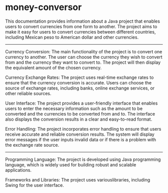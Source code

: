 # money-conversor

This documentation provides information about a Java project that enables users to convert currencies from one form to another. The project aims to make it easy for users to convert currencies between different countries, including Mexican peso to American dollar and other currencies.

-----------------------------------------------------------------------------------------------------------------------------

Currency Conversion:
The main functionality of the project is to convert one currency to another. The user can choose the currency they wish to convert from and the currency they want to convert to. The project will then display the equivalent amount of the chosen currency.

Currency Exchange Rates:
The project uses real-time exchange rates to ensure that the currency conversion is accurate. Users can choose the source of exchange rates, including banks, online exchange services, or other reliable sources.

User Interface:
The project provides a user-friendly interface that enables users to enter the necessary information such as the amount to be converted and the currencies to be converted from and to. The interface also displays the conversion results in a clear and easy-to-read format.

Error Handling:
The project incorporates error handling to ensure that users receive accurate and reliable conversion results. The system will display error messages if the user inputs invalid data or if there is a problem with the exchange rate source.

------------------------------------------------------------------------------------------------------------------------------

Programming Language:
The project is developed using Java programming language, which is widely used for building robust and scalable applications.

Frameworks and Libraries:
The project uses variouslibraries, including Swing for the user interface.
